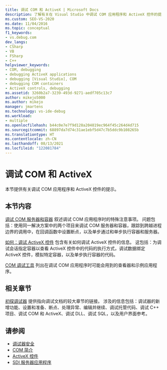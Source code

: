 ```yaml
---
title: 调试 COM 和 ActiveX | Microsoft Docs
description: 了解有关在 Visual Studio 中调试 COM 应用程序和 ActiveX 控件的提示。 了解有关 COM 服务器和容器调试的信息。 查找 COM 调试工具。
ms.custom: SEO-VS-2020
ms.date: 11/04/2016
ms.topic: conceptual
f1_keywords:
- vs.debug.com
dev_langs:
- CSharp
- VB
- FSharp
- C++
helpviewer_keywords:
- COM, debugging
- debugging ActiveX applications
- debugging [Visual Studio], COM
- debugging COM containers
- ActiveX controls, debugging
ms.assetid: 3260b2a7-3239-493d-9271-aedf705c13c7
author: mikejo5000
ms.author: mikejo
manager: jmartens
ms.technology: vs-ide-debug
ms.workload:
- multiple
ms.openlocfilehash: b44c0e7e7f9d128a204819ec964f45c264d4d715
ms.sourcegitcommit: 68897da7d74c31ae1ebf5d47c7b5ddc9b108265b
ms.translationtype: HT
ms.contentlocale: zh-CN
ms.lasthandoff: 08/13/2021
ms.locfileid: "122081784"
---
```

# <a name="com-and-activex-debugging"></a>调试 COM 和 ActiveX
本节提供有关调试 COM 应用程序和 ActiveX 控件的提示。

## <a name="in-this-section"></a>本节内容
 [调试 COM 服务器和容器](../debugger/com-server-and-container-debugging.md) 叙述调试 COM 应用程序时的特殊注意事项。 问题包括：使用同一解决方案中的两个项目来调试 COM 服务器和容器，跟踪到跨越进程边界的调用中，在回调函数中设置断点，以及单步通过和单步执行容器和服务器。

 [如何：调试 ActiveX 控件](../debugger/how-to-debug-an-activex-control.md) 包含有关如何调试 ActiveX 控件的信息。 这包括：为调试会话指定容器以查看 ActiveX 控件中的代码的执行方式，调试数据绑定 ActiveX 控件，模拟特定容器，以及单步执行容器的代码。

 [COM 调试工具](../debugger/com-debugging-tools.md) 列出在调试 COM 应用程序时可能会用到的查看器和示例应用程序。

## <a name="related-sections"></a>相关章节
 [初探调试器](../debugger/debugger-feature-tour.md) 提供指向调试文档的较大章节的链接。 涉及的信息包括：调试器的新增功能、设置和准备、断点、处理异常、编辑并继续、调试托管代码、调试 C++ 项目、调试 COM 和 ActiveX、调试 DLL、调试 SQL，以及用户界面参考。

## <a name="see-also"></a>请参阅

- [调试器安全](../debugger/debugger-security.md)
- [COM 简介](/cpp/atl/introduction-to-com)
- [ActiveX 控件](/cpp/mfc/activex-controls)
- [SDI 服务器应用程序](com-server-and-container-debugging.md)